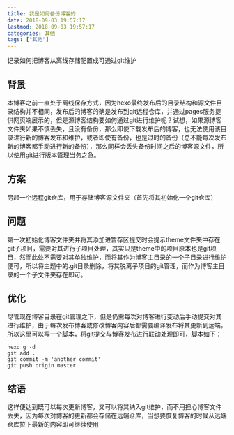 ```yaml
---
title: 我是如何备份博客的
date: 2018-09-03 19:57:17
lastmod: 2018-09-03 19:57:17
categories: 其他
tags: ["其他"]
---
```


记录如何把博客从离线存储配置成可通过git维护

<!--more-->

## 背景

本博客之前一直处于离线保存方式，因为hexo最终发布后的目录结构和源文件目录结构并不相同，发布后的博客的确是发布到git远程仓库，并通过pages服务提供网页端展示的，但是源博客结构要如何通过git进行维护呢？试想，如果源博客文件夹如果不慎丢失，且没有备份，那么即使下载发布后的博客，也无法使用该目录进行新的博客发布和维护，或者即使有备份，也是过时的备份（总不能每次发布新的博客都手动进行新的备份），那么同样会丢失备份时间之后的博客源文件，所以使用git进行版本管理当务之急。

## 方案

另起一个远程git仓库，用于存储博客源文件夹（首先将其初始化一个git仓库）

## 问题

第一次初始化博客文件夹并将其添加进暂存区提交时会提示theme文件夹中存在git子项目，需要对其进行子项目处理，其实只是theme中的项目原本也是git项目，然而此处不需要对其单独维护，而将其作为博客主目录的一个子目录进行维护便可，所以将主题中的.git目录删除，将其脱离子项目的git管理，而作为博客主目录的一个子文件夹存在即可。

## 优化

尽管现在博客目录在git管理之下，但是仍需每次对博客进行变动后手动提交对其进行维护，由于每次发布博客或修改博客内容后都需要编译发布将其更新到远端，所以这里可以写一个脚本，将git提交与博客发布进行联动处理即可，脚本如下：

```
hexo g -d
git add .
git commit -m 'another commit'
git push origin master
```

## 结语

这样便达到既可以每次更新博客，又可以将其纳入git维护，而不用担心博客文件丢失，因为每次对博客的更新都会存储在远端仓库，当想要恢复博客的时候从远端仓库拉下最新的内容即可继续使用